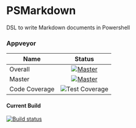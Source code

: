 # PSMarkdown
DSL to write Markdown documents in Powershell

### Appveyor
| Name        | Status           |
| ------------- |:-------------:| 
| Overall      | [![Master](https://ci.appveyor.com/api/projects/status/qhmgyx1dg861wvh9/branch/master?svg=true&passingText=Overall%20-%20OK)](https://ci.appveyor.com/project/bateskevin/psmarkdown/branch/master)  | 
| Master      | [![Master](https://ci.appveyor.com/api/projects/status/qhmgyx1dg861wvh9/branch/master?svg=true&passingText=master%20-%20OK)](https://ci.appveyor.com/project/bateskevin/psmarkdown/branch/master)      |
| Code Coverage      | ![Test Coverage](https://img.shields.io/badge/coverage-98%25-brightgreen.svg?maxAge=60)      |

#### Current Build

[![Build status](https://ci.appveyor.com/api/projects/status/qhmgyx1dg861wvh9?svg=true)](https://ci.appveyor.com/project/bateskevin/psmarkdown)

